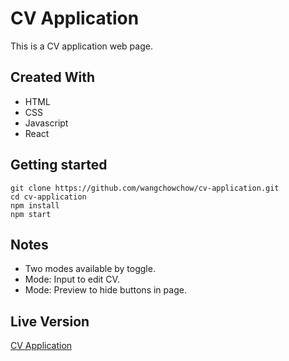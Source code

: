 # CV Application
This is a CV application web page.
## Created With
* HTML
* CSS
* Javascript
* React
## Getting started
```
git clone https://github.com/wangchowchow/cv-application.git
cd cv-application
npm install
npm start
```
## Notes
* Two modes available by toggle.
* Mode: Input to edit CV.
* Mode: Preview to hide buttons in page.
## Live Version
[CV Application](https://wangchowchow.github.io/cv-application/)
